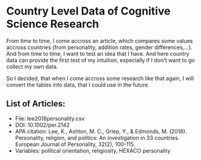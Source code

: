 # Country Level Data of Cognitive Science Research

From time to time, I come accross an article, which compares some values accross countries (from personality, addition rates, gender differences,...). And from time to time, I want to test an idea that I have. And here country data can provide the first test of my intuition, expecially if I don't want to go collect my own data. 

So I decided, that when I come accross some research like that again, I will convert the tables into data, that I could use in the future. 

## List of Articles:

* File: lee2018personality.csv
* DOI: 10.1002/per.2142
* APA citation: Lee, K., Ashton, M. C., Griep, Y., & Edmonds, M. (2018). Personality, religion, and politics: An investigation in 33 countries. European Journal of Personality, 32(2), 100-115.
* Variables: political orientation, religiosity, HEXACO personality 
